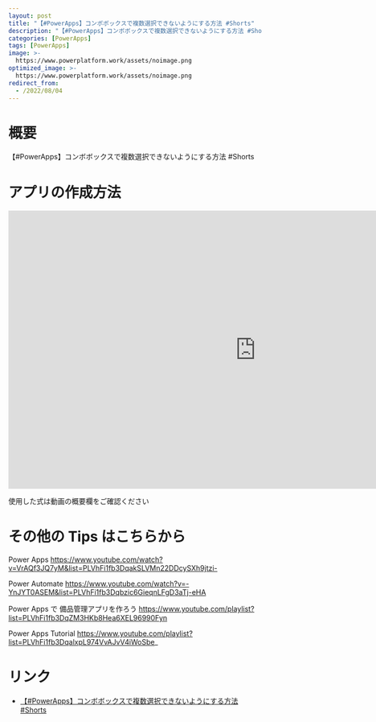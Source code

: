 ```yaml
---
layout: post
title: "【#PowerApps】コンボボックスで複数選択できないようにする方法 #Shorts"
description: "【#PowerApps】コンボボックスで複数選択できないようにする方法 #Shortsを動画で分かりやすく解説"
categories: [PowerApps]
tags: [PowerApps]
image: >-
  https://www.powerplatform.work/assets/noimage.png
optimized_image: >-
  https://www.powerplatform.work/assets/noimage.png
redirect_from:
  - /2022/08/04
---
```



#  概要

【#PowerApps】コンボボックスで複数選択できないようにする方法 #Shorts


# アプリの作成方法

<iframe width="983" height="553" src="https://www.youtube.com/embed/zylt9gaq-Lk" title="YouTube video player" frameborder="0" allow="accelerometer; autoplay; clipboard-write; encrypted-media; gyroscope; picture-in-picture" allowfullscreen></iframe>


使用した式は動画の概要欄をご確認ください


# その他の Tips はこちらから

Power Apps
https://www.youtube.com/watch?v=VrAQf3JQ7yM&list=PLVhFi1fb3DqakSLVMn22DDcySXh9jtzi- 

Power Automate
https://www.youtube.com/watch?v=-YnJYT0ASEM&list=PLVhFi1fb3Dqbzic6GieqnLFgD3aTj-eHA

Power Apps で 備品管理アプリを作ろう
https://www.youtube.com/playlist?list=PLVhFi1fb3DqZM3HKb8Hea6XEL96990Fyn

Power Apps Tutorial
https://www.youtube.com/playlist?list=PLVhFi1fb3DqalxpL974VvAJvV4iWoSbe_

# リンク


- [【#PowerApps】コンボボックスで複数選択できないようにする方法 #Shorts](https://www.youtube.com/watch?v=zylt9gaq-Lk)


